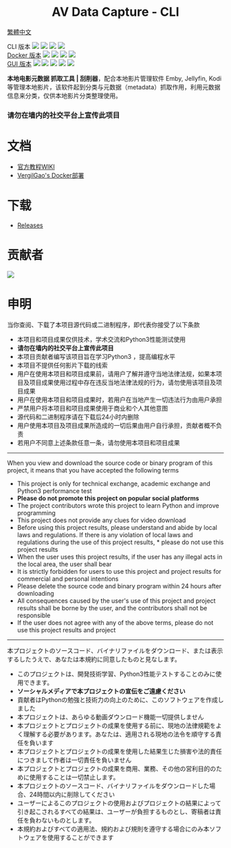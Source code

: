 <h1 align="center">AV Data Capture - CLI</h1>

[繁體中文](https://github.com/yoshiko2/Movie_Data_Capture/blob/master/readme_tc.md)

CLI 版本
![](https://img.shields.io/badge/build-passing-brightgreen.svg?style=flat)
![](https://img.shields.io/github/license/yoshiko2/Movie_data_capture.svg?style=flat)
![](https://img.shields.io/github/release/yoshiko2/Movie_data_capture.svg?style=flat)
![](https://img.shields.io/badge/Python-3.7-yellow.svg?style=flat&logo=python)<br>
[Docker 版本](https://github.com/yoshiko2/docker-mdc)
![](https://img.shields.io/badge/build-passing-brightgreen.svg?style=flat)
![](https://img.shields.io/github/license/yoshiko2/docker-mdc.svg?style=flat)
![](https://img.shields.io/github/release/yoshiko2/docker-mdc.svg?style=flat)
![](https://img.shields.io/badge/Python-3.7-yellow.svg?style=flat&logo=python)<br>
[GUI 版本](https://github.com/moyy996/AVDC)
![](https://img.shields.io/badge/build-passing-brightgreen.svg?style=flat)
![](https://img.shields.io/github/license/moyy996/avdc.svg?style=flat)
![](https://img.shields.io/github/release/moyy996/avdc.svg?style=flat)
![](https://img.shields.io/badge/Python-3.6-yellow.svg?style=flat&logo=python)
![](https://img.shields.io/badge/Pyqt-5-blue.svg?style=flat)<br>


**本地电影元数据 抓取工具 | 刮削器**，配合本地影片管理软件 Emby, Jellyfin, Kodi 等管理本地影片，该软件起到分类与元数据（metadata）抓取作用，利用元数据信息来分类，仅供本地影片分类整理使用。
### 请勿在墙内的社交平台上宣传此项目

# 文档
* [官方教程WIKI](https://github.com/yoshiko2/Movie_Data_Capture/wiki)
* [VergilGao's Docker部署](https://github.com/VergilGao/docker-mdc)

# 下载
* [Releases](https://github.com/yoshiko2/Movie_Data_Capture/releases/latest)

# 贡献者
[![](https://opencollective.com/movie_data_capture/contributors.svg?width=890)](https://github.com/yoshiko2/movie_data_Capture/graphs/contributors)

#  申明
当你查阅、下载了本项目源代码或二进制程序，即代表你接受了以下条款

* 本项目和项目成果仅供技术，学术交流和Python3性能测试使用
* **请勿在墙内的社交平台上宣传此项目**
* 本项目贡献者编写该项目旨在学习Python3 ，提高编程水平
* 本项目不提供任何影片下载的线索
* 用户在使用本项目和项目成果前，请用户了解并遵守当地法律法规，如果本项目及项目成果使用过程中存在违反当地法律法规的行为，请勿使用该项目及项目成果
* 用户在使用本项目和项目成果时，若用户在当地产生一切违法行为由用户承担
* 严禁用户将本项目和项目成果使用于商业和个人其他意图
* 源代码和二进制程序请在下载后24小时内删除
* 用户使用本项目及项目成果所造成的一切后果由用户自行承担，贡献者概不负责
* 若用户不同意上述条款任意一条，请勿使用本项目和项目成果
---
When you view and download the source code or binary program of this project, it means that you have accepted the following terms

* This project is only for technical exchange, academic exchange and Python3 performance test
* **Please do not promote this project on popular social platforms**
* The project contributors wrote this project to learn Python and improve programming
* This project does not provide any clues for video download
* Before using this project results, please understand and abide by local laws and regulations. If there is any violation of local laws and regulations during the use of this project results, * please do not use this project results
* When the user uses this project results, if the user has any illegal acts in the local area, the user shall bear
* It is strictly forbidden for users to use this project and project results for commercial and personal intentions
* Please delete the source code and binary program within 24 hours after downloading
* All consequences caused by the user's use of this project and project results shall be borne by the user, and the contributors shall not be responsible
* If the user does not agree with any of the above terms, please do not use this project results and project
---
本プロジェクトのソースコード、バイナリファイルをダウンロード、または表示するしたうえで、あなたは本規約に同意したものと見なします。
* このプロジェクトは、開発技術学習、Python3性能テストすることのみに使用できます。
* **ソーシャルメディアで本プロジェクトの宣伝をご遠慮ください**
* 貢献者はPythonの勉強と技術力の向上のために、このソフトウェアを作成しました
* 本プロジェクトは、あらゆる動画ダウンロード機能一切提供しません
* 本プロジェクトとプロジェクトの成果を使用する前に、現地の法律規範をよく理解する必要があります。あなたは、適用される現地の法令を順守する責任を負います
* 本プロジェクトとプロジェクトの成果を使用した結果生じた損害や法的責任につきまして作者は一切責任を負いません
* 本プロジェクトとプロジェクトの成果を商用、業務、その他の営利目的のために使用することは一切禁止します。
* 本プロジェクトのソースコード、バイナリファイルをダウンロードした場合、24時間以内に削除してください
* ユーザーによるこのプロジェクトの使用およびプロジェクトの結果によって引き起こされるすべての結果は、ユーザーが負担するものとし、寄稿者は責任を負わないものとします。
* 本規約およびすべての適用法、規約および規則を遵守する場合にのみ本ソフトウェアを使用することができます


